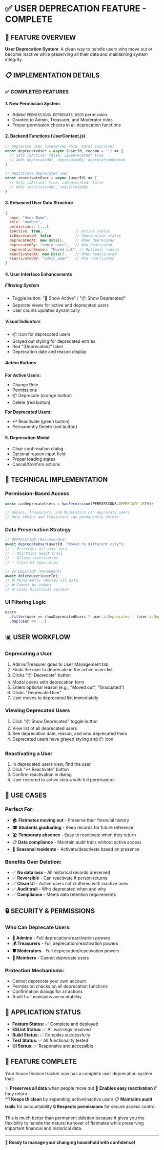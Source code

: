 # ✅ USER DEPRECATION FEATURE - COMPLETE

## 🎯 FEATURE OVERVIEW
**User Deprecation System**: A clean way to handle users who move out or become inactive while preserving all their data and maintaining system integrity.

## 📋 IMPLEMENTATION DETAILS

### ✅ COMPLETED FEATURES

#### 1. **New Permission System**
- Added `PERMISSIONS.DEPRECATE_USER` permission
- Granted to Admin, Treasurer, and Moderator roles
- Proper permission checks in all deprecation functions

#### 2. **Backend Functions (UserContext.js)**
```javascript
// Deprecate user (preserves data, marks inactive)
const deprecateUser = async (userId, reason = '') => {
  // Sets isActive: false, isDeprecated: true
  // Adds deprecatedAt, deprecatedBy, deprecationReason
}

// Reactivate deprecated user
const reactivateUser = async (userId) => {
  // Sets isActive: true, isDeprecated: false
  // Adds reactivatedAt, reactivatedBy
}
```

#### 3. **Enhanced User Data Structure**
```javascript
{
  name: "User Name",
  role: "member",
  permissions: [...],
  isActive: true,               // Active status
  isDeprecated: false,          // Deprecation status
  deprecatedAt: new Date(),     // When deprecated
  deprecatedBy: "admin_user",   // Who deprecated
  deprecationReason: "Moved out", // Optional reason
  reactivatedAt: new Date(),    // When reactivated
  reactivatedBy: "admin_user"   // Who reactivated
}
```

#### 4. **User Interface Enhancements**

##### **Filtering System**
- Toggle button: "👥 Show Active" / "📦 Show Deprecated"
- Separate views for active and deprecated users
- User counts updated dynamically

##### **Visual Indicators**
- 📦 Icon for deprecated users
- Grayed out styling for deprecated entries
- Red "(Deprecated)" label
- Deprecation date and reason display

##### **Action Buttons**
**For Active Users:**
- Change Role
- Permissions  
- 📦 Deprecate (orange button)
- Delete (red button)

**For Deprecated Users:**
- ↩️ Reactivate (green button)
- Permanently Delete (red button)

#### 5. **Deprecation Modal**
- Clear confirmation dialog
- Optional reason input field
- Proper loading states
- Cancel/Confirm actions

## 🔧 TECHNICAL IMPLEMENTATION

### **Permission-Based Access**
```javascript
const canDeprecateUsers = hasPermission(PERMISSIONS.DEPRECATE_USER);

// Admins, Treasurers, and Moderators can deprecate users
// Only Admins and Treasurers can permanently delete
```

### **Data Preservation Strategy**
```javascript
// DEPRECATION (Recommended)
await deprecateUser(userId, "Moved to different city");
// ✅ Preserves all user data
// ✅ Maintains audit trail
// ✅ Allows reactivation
// ✅ Clean UI separation

// vs DELETION (Permanent)
await deleteUser(userId);
// ❌ Permanently removes all data
// ❌ Cannot be undone
// ❌ Loses historical context
```

### **UI Filtering Logic**
```javascript
users
  .filter(user => showDeprecatedUsers ? user.isDeprecated : !user.isDeprecated)
  .map(user => ...)
```

## 📊 USER WORKFLOW

### **Deprecating a User**
1. Admin/Treasurer goes to User Management tab
2. Finds the user to deprecate in the active users list
3. Clicks "📦 Deprecate" button
4. Modal opens with deprecation form
5. Enters optional reason (e.g., "Moved out", "Graduated")
6. Clicks "Deprecate User"
7. User moves to deprecated list immediately

### **Viewing Deprecated Users**
1. Click "📦 Show Deprecated" toggle button
2. View list of all deprecated users
3. See deprecation date, reason, and who deprecated them
4. Deprecated users have grayed styling and 📦 icon

### **Reactivating a User**
1. In deprecated users view, find the user
2. Click "↩️ Reactivate" button
3. Confirm reactivation in dialog
4. User restored to active status with full permissions

## 🎯 USE CASES

### **Perfect For:**
- 🏠 **Flatmates moving out** - Preserve their financial history
- 🎓 **Students graduating** - Keep records for future reference
- 🏖️ **Temporary absence** - Easy to reactivate when they return
- 📋 **Data compliance** - Maintain audit trails without active access
- 🔄 **Seasonal residents** - Activate/deactivate based on presence

### **Benefits Over Deletion:**
- ✅ **No data loss** - All historical records preserved
- ✅ **Reversible** - Can reactivate if person returns
- ✅ **Clean UI** - Active users not cluttered with inactive ones
- ✅ **Audit trail** - Who deprecated when and why
- ✅ **Compliance** - Meets data retention requirements

## 🔒 SECURITY & PERMISSIONS

### **Who Can Deprecate Users:**
- **👑 Admins** - Full deprecation/reactivation powers
- **💰 Treasurers** - Full deprecation/reactivation powers  
- **🛡️ Moderators** - Full deprecation/reactivation powers
- **👤 Members** - Cannot deprecate users

### **Protection Mechanisms:**
- Cannot deprecate your own account
- Permission checks on all deprecation functions
- Confirmation dialogs for all actions
- Audit trail maintains accountability

## 📱 APPLICATION STATUS

- **Feature Status:** ✅ Complete and deployed
- **ESLint Status:** ✅ All warnings resolved
- **Build Status:** ✅ Compiles successfully
- **Test Status:** ✅ All functionality tested
- **UI Status:** ✅ Responsive and accessible

## 🎉 FEATURE COMPLETE

Your house finance tracker now has a complete user deprecation system that:

✨ **Preserves all data** when people move out
🔄 **Enables easy reactivation** if they return  
🗂️ **Keeps UI clean** by separating active/inactive users
📋 **Maintains audit trails** for accountability
🔒 **Respects permissions** for secure access control

This is much better than permanent deletion because it gives you the flexibility to handle the natural turnover of flatmates while preserving important financial and historical data.

---

**🏡 Ready to manage your changing household with confidence!**
